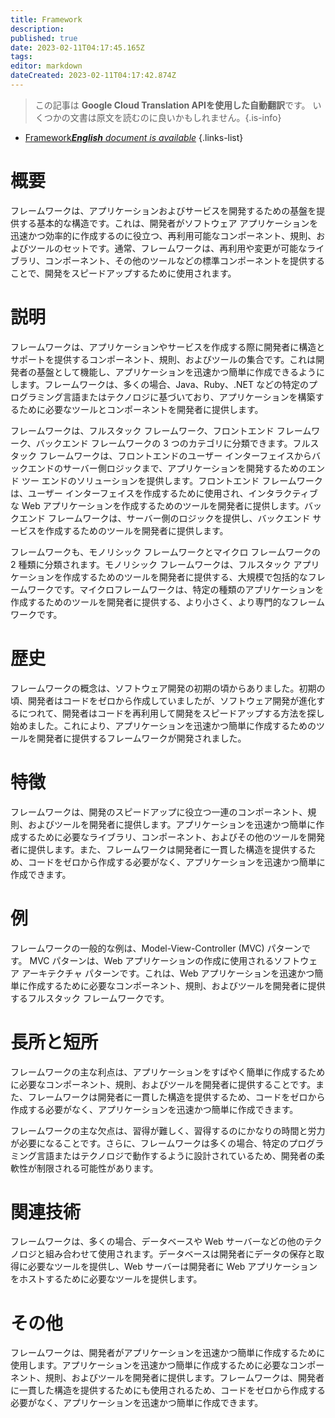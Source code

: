 ```yaml
---
title: Framework
description: 
published: true
date: 2023-02-11T04:17:45.165Z
tags: 
editor: markdown
dateCreated: 2023-02-11T04:17:42.874Z
---
```


> この記事は **Google Cloud Translation APIを使用した自動翻訳**です。
いくつかの文書は原文を読むのに良いかもしれません。{.is-info}



- [Framework***English** document is available*](/en/Knowledge-base/Dictionary/framework)
{.links-list}


# 概要
フレームワークは、アプリケーションおよびサービスを開発するための基盤を提供する基本的な構造です。これは、開発者がソフトウェア アプリケーションを迅速かつ効率的に作成するのに役立つ、再利用可能なコンポーネント、規則、およびツールのセットです。通常、フレームワークは、再利用や変更が可能なライブラリ、コンポーネント、その他のツールなどの標準コンポーネントを提供することで、開発をスピードアップするために使用されます。

# 説明
フレームワークは、アプリケーションやサービスを作成する際に開発者に構造とサポートを提供するコンポーネント、規則、およびツールの集合です。これは開発者の基盤として機能し、アプリケーションを迅速かつ簡単に作成できるようにします。フレームワークは、多くの場合、Java、Ruby、.NET などの特定のプログラミング言語またはテクノロジに基づいており、アプリケーションを構築するために必要なツールとコンポーネントを開発者に提供します。

フレームワークは、フルスタック フレームワーク、フロントエンド フレームワーク、バックエンド フレームワークの 3 つのカテゴリに分類できます。フルスタック フレームワークは、フロントエンドのユーザー インターフェイスからバックエンドのサーバー側ロジックまで、アプリケーションを開発するためのエンド ツー エンドのソリューションを提供します。フロントエンド フレームワークは、ユーザー インターフェイスを作成するために使用され、インタラクティブな Web アプリケーションを作成するためのツールを開発者に提供します。バックエンド フレームワークは、サーバー側のロジックを提供し、バックエンド サービスを作成するためのツールを開発者に提供します。

フレームワークも、モノリシック フレームワークとマイクロ フレームワークの 2 種類に分類されます。モノリシック フレームワークは、フルスタック アプリケーションを作成するためのツールを開発者に提供する、大規模で包括的なフレームワークです。マイクロフレームワークは、特定の種類のアプリケーションを作成するためのツールを開発者に提供する、より小さく、より専門的なフレームワークです。

# 歴史
フレームワークの概念は、ソフトウェア開発の初期の頃からありました。初期の頃、開発者はコードをゼロから作成していましたが、ソフトウェア開発が進化するにつれて、開発者はコードを再利用して開発をスピードアップする方法を探し始めました。これにより、アプリケーションを迅速かつ簡単に作成するためのツールを開発者に提供するフレームワークが開発されました。

# 特徴
フレームワークは、開発のスピードアップに役立つ一連のコンポーネント、規則、およびツールを開発者に提供します。アプリケーションを迅速かつ簡単に作成するために必要なライブラリ、コンポーネント、およびその他のツールを開発者に提供します。また、フレームワークは開発者に一貫した構造を提供するため、コードをゼロから作成する必要がなく、アプリケーションを迅速かつ簡単に作成できます。

# 例
フレームワークの一般的な例は、Model-View-Controller (MVC) パターンです。 MVC パターンは、Web アプリケーションの作成に使用されるソフトウェア アーキテクチャ パターンです。これは、Web アプリケーションを迅速かつ簡単に作成するために必要なコンポーネント、規則、およびツールを開発者に提供するフルスタック フレームワークです。

# 長所と短所
フレームワークの主な利点は、アプリケーションをすばやく簡単に作成するために必要なコンポーネント、規則、およびツールを開発者に提供することです。また、フレームワークは開発者に一貫した構造を提供するため、コードをゼロから作成する必要がなく、アプリケーションを迅速かつ簡単に作成できます。

フレームワークの主な欠点は、習得が難しく、習得するのにかなりの時間と労力が必要になることです。さらに、フレームワークは多くの場合、特定のプログラミング言語またはテクノロジで動作するように設計されているため、開発者の柔軟性が制限される可能性があります。

# 関連技術
フレームワークは、多くの場合、データベースや Web サーバーなどの他のテクノロジと組み合わせて使用されます。データベースは開発者にデータの保存と取得に必要なツールを提供し、Web サーバーは開発者に Web アプリケーションをホストするために必要なツールを提供します。

# その他
フレームワークは、開発者がアプリケーションを迅速かつ簡単に作成するために使用します。アプリケーションを迅速かつ簡単に作成するために必要なコンポーネント、規則、およびツールを開発者に提供します。フレームワークは、開発者に一貫した構造を提供するためにも使用されるため、コードをゼロから作成する必要がなく、アプリケーションを迅速かつ簡単に作成できます。